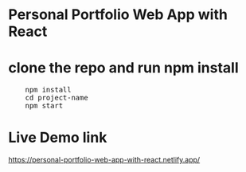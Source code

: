 # Personal Portfolio Web App with React
# clone the repo and run npm install
<pre>
    npm install
    cd project-name
    npm start
</pre>

# Live Demo link
<a href="https://personal-portfolio-web-app-with-react.netlify.app/">https://personal-portfolio-web-app-with-react.netlify.app/</a>